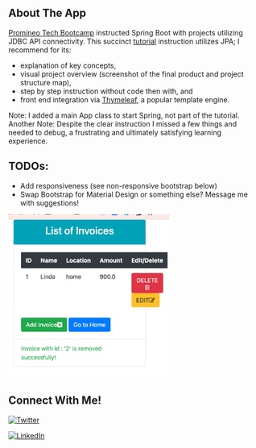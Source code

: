 ## About The App

[Promineo Tech Bootcamp](https://www.promineotech.com/) instructed Spring Boot with projects utilizing JDBC API connectivity. This succinct [tutorial](https://javatechonline.com/spring-boot-mvc-crud-example/) instruction utilizes JPA; I recommend for its: 
* explanation of key concepts, 
* visual project overview (screenshot of the final product and project structure map), 
* step by step instruction without code then with, and
* front end integration via [Thymeleaf]("https://www.thymeleaf.org/"), a popular template engine.

Note: I added a main App class to start Spring, not part of the tutorial.</br>
Another Note: Despite the clear instruction I missed a few things and needed to debug, a frustrating and ultimately satisfying learning experience.

## TODOs:
* Add responsiveness (see non-responsive bootstrap below)
* Swap Bootstrap for Material Design or something else? Message me with suggestions!

<img width="320" src="./assets/not-responsive.png" alt="Non-responsive bootstrap">

## Connect With Me!

[Twitter URL]: https://img.shields.io/badge/Twitter-1DA1F2?style=for-the-badge&logo=twitter&logoColor=white
[![Twitter][Twitter URL]](https://twitter.com/L_Forlizzi)

[linkedin-shield]: https://img.shields.io/badge/-LinkedIn-black.svg?style=for-the-badge&logo=linkedin&colorB=555
[![LinkedIn][linkedin-shield]](https://linkedin.com/in/linda-forlizzi)